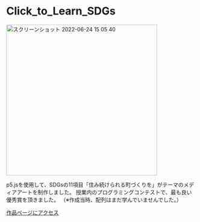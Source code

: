 # Click_to_Learn_SDGs
<img width="400" alt="スクリーンショット 2022-06-24 15 05 40" src="https://user-images.githubusercontent.com/91712904/176207149-b20991a7-5e15-4f77-886e-6cc819466fd6.png">


p5.jsを使用して、SDGsの11項目「住み続けられる町づくりを」がテーマのメディアアートを制作しました。 授業内のプログラミングコンテストで、最も良い優秀賞を頂きました。  （※作成当時、配列はまだ学んでいませんでした。）

[作品ページにアクセス](https://garnier1909.github.io/Click_to_Learn_SDGs/)
